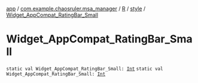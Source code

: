 [app](../../../index.md) / [com.example.chaosruler.msa_manager](../../index.md) / [R](../index.md) / [style](index.md) / [Widget_AppCompat_RatingBar_Small](.)

# Widget_AppCompat_RatingBar_Small

`static val Widget_AppCompat_RatingBar_Small: `[`Int`](https://kotlinlang.org/api/latest/jvm/stdlib/kotlin/-int/index.html)
`static val Widget_AppCompat_RatingBar_Small: `[`Int`](https://kotlinlang.org/api/latest/jvm/stdlib/kotlin/-int/index.html)